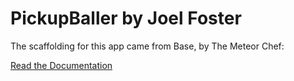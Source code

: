 # PickupBaller by Joel Foster

The scaffolding for this app came from Base, by The Meteor Chef:

[Read the Documentation](http://themeteorchef.com/base)
